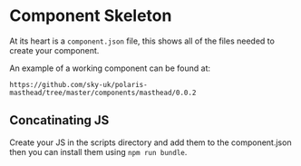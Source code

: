 # Component Skeleton

At its heart is a `component.json` file, this shows all of the files needed to create your component.

An example of a working component can be found at:

```
https://github.com/sky-uk/polaris-masthead/tree/master/components/masthead/0.0.2
```


## Concatinating JS

Create your JS in the scripts directory and add them to the component.json then you can install them using `npm run bundle`.



